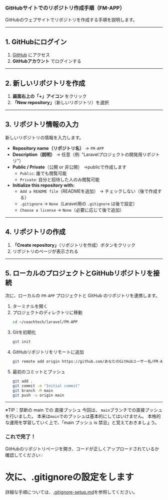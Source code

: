 ### **GitHubサイトでのリポジトリ作成手順（FM-APP）**

GitHubのウェブサイトでリポジトリを作成する手順を説明します。

---

## **1. GitHubにログイン**
1. [GitHub](https://github.com/) にアクセス  
2. **GitHubアカウント** でログインする

---

## **2. 新しいリポジトリを作成**
1. **画面右上の「+」アイコン** をクリック  
2. **「New repository」**（新しいリポジトリ）を選択

---

## **3. リポジトリ情報の入力**
新しいリポジトリの情報を入力します。

- **Repository name（リポジトリ名）** → `FM-APP`  
- **Description（説明）** → 任意（例: "Laravelプロジェクトの開発用リポジトリ"）  
- **Public / Private**（公開 or 非公開） →publicで作成します   
  - `Public`: 誰でも閲覧可能  
  - `Private`: 自分と招待した人のみ閲覧可能  
- **Initialize this repository with:**  
  - `Add a README file`（READMEを追加） → チェックしない（後で作成する）  
  - `.gitignore` → `None`（Laravel用の `.gitignore` は後で設定）  
  - `Choose a license` → `None`（必要に応じて後で追加）  

---

## **4. リポジトリの作成**
1. **「Create repository」**（リポジトリを作成）ボタンをクリック  
2. リポジトリのページが表示される

---

## **5. ローカルのプロジェクトとGitHubリポジトリを接続**
次に、ローカルの `FM-APP` プロジェクトと GitHub のリポジトリを連携します。

1. ターミナルを開く  
2. プロジェクトのディレクトリに移動
   ```bash
   cd ~/coachtech/laravel/FM-APP
   ```
3. Gitを初期化
   ```bash
   git init
   ```
4. GitHubリポジトリをリモートに追加
   ```bash
   git remote add origin https://github.com/あなたのGitHubユーザー名/FM-APP.git
   ```
5. 最初のコミットとプッシュ
   ```bash
   git add .
   git commit -m "Initial commit"
   git branch -M main
   git push -u origin main
   ```

---

※TIP：禁断の main での 直接プッシュ
今回は、 `main`ブランチでの直接プッシュを行いました。
本来は`main`でのプッシュは基本的にしてはいけません。 
本格的な運用を学習していく上で、「main プッシュ is 禁忌」と覚えておきましょう。

### **これで完了！**
GitHubのリポジトリページを開き、コードが正しくアップロードされているか確認してください💡


# 次に、.gitignoreの設定をします

詳細な手順については、[.gitignore-setup.md](.gitignore-setup.md)を参照してください。